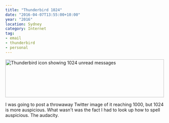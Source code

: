 ```yaml
---
title: "Thunderbird 1024"
date: "2016-04-07T13:55:00+10:00"
year: "2016"
location: Sydney
category: Internet
tag:
- email
- thunderbird
- personal
---
```

<p><img src="https://rubenerd.com/files/2016/thunderbird-1024.png" srcset="https://rubenerd.com/files/2016/thunderbird-1024.png 1x, https://rubenerd.com/files/2016/thunderbird-1024@2x.png 2x" alt="Thunderbird icon showing 1024 unread messages" style="width:500px; height:120px" /></p>

I was going to post a throwaway Twitter image of it reaching 1000, but 1024 is more auspicious. What wasn't was the fact I had to look up how to spell auspicious. The audacity.


